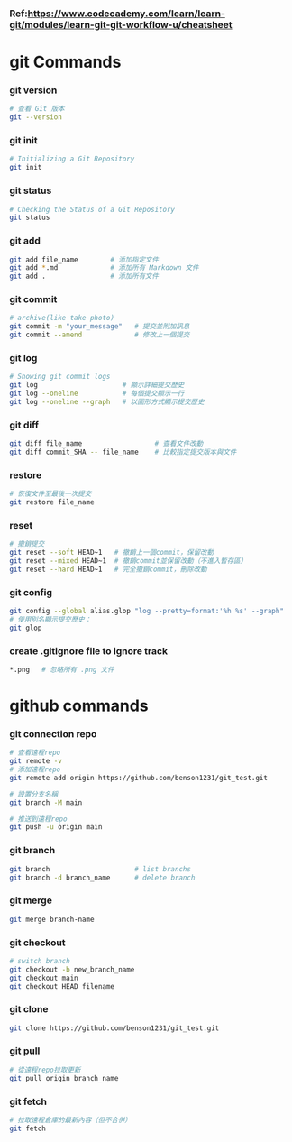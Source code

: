 ### Ref:https://www.codecademy.com/learn/learn-git/modules/learn-git-git-workflow-u/cheatsheet 
# git Commands
### git version
```bash
# 查看 Git 版本
git --version
```
### git init
```bash
# Initializing a Git Repository
git init
```
### git status
```bash
# Checking the Status of a Git Repository
git status
```
### git add
```bash
git add file_name        # 添加指定文件
git add *.md             # 添加所有 Markdown 文件
git add .                # 添加所有文件
```
### git commit
```bash
# archive(like take photo)
git commit -m "your_message"   # 提交並附加訊息
git commit --amend             # 修改上一個提交
```
### git log
```bash
# Showing git commit logs
git log                     # 顯示詳細提交歷史
git log --oneline           # 每個提交顯示一行
git log --oneline --graph   # 以圖形方式顯示提交歷史
```
### git diff
```bash
git diff file_name                  # 查看文件改動
git diff commit_SHA -- file_name    # 比較指定提交版本與文件
```
### restore
```bash
# 恢復文件至最後一次提交
git restore file_name
```
### reset
```bash
# 撤銷提交
git reset --soft HEAD~1   # 撤銷上一個commit，保留改動
git reset --mixed HEAD~1  # 撤銷commit並保留改動（不進入暫存區）
git reset --hard HEAD~1   # 完全撤銷commit，刪除改動
```
### git config
```bash
git config --global alias.glop "log --pretty=format:'%h %s' --graph"
# 使用別名顯示提交歷史：
git glop
```
### create .gitignore file to ignore track
```bash
*.png   # 忽略所有 .png 文件
```

# github commands
### git connection repo
```bash
# 查看遠程repo
git remote -v
# 添加遠程repo
git remote add origin https://github.com/benson1231/git_test.git
```
```bash
# 設置分支名稱
git branch -M main
```
```bash
# 推送到遠程repo
git push -u origin main
```
### git branch
```bash
git branch                     # list branchs
git branch -d branch_name      # delete branch
```
### git merge
```bash
git merge branch-name
```
### git checkout
```bash
# switch branch
git checkout -b new_branch_name
git checkout main
git checkout HEAD filename
```
### git clone
```bash
git clone https://github.com/benson1231/git_test.git
```
### git pull
```bash
# 從遠程repo拉取更新
git pull origin branch_name
```
### git fetch
```bash
# 拉取遠程倉庫的最新內容（但不合併）
git fetch
```
























